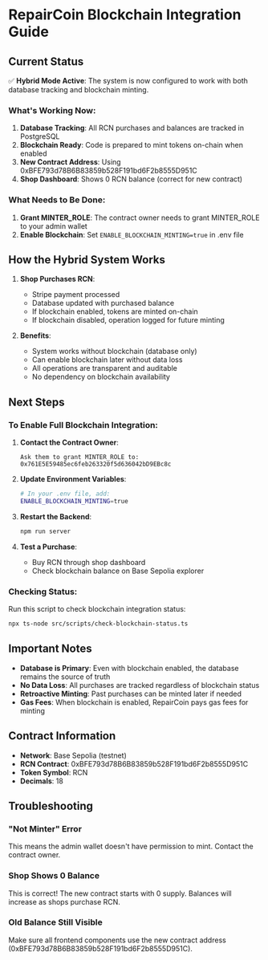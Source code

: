 # RepairCoin Blockchain Integration Guide

## Current Status

✅ **Hybrid Mode Active**: The system is now configured to work with both database tracking and blockchain minting.

### What's Working Now:
1. **Database Tracking**: All RCN purchases and balances are tracked in PostgreSQL
2. **Blockchain Ready**: Code is prepared to mint tokens on-chain when enabled
3. **New Contract Address**: Using 0xBFE793d78B6B83859b528F191bd6F2b8555D951C
4. **Shop Dashboard**: Shows 0 RCN balance (correct for new contract)

### What Needs to Be Done:
1. **Grant MINTER_ROLE**: The contract owner needs to grant MINTER_ROLE to your admin wallet
2. **Enable Blockchain**: Set `ENABLE_BLOCKCHAIN_MINTING=true` in .env file

## How the Hybrid System Works

1. **Shop Purchases RCN**: 
   - Stripe payment processed
   - Database updated with purchased balance
   - If blockchain enabled, tokens are minted on-chain
   - If blockchain disabled, operation logged for future minting

2. **Benefits**:
   - System works without blockchain (database only)
   - Can enable blockchain later without data loss
   - All operations are transparent and auditable
   - No dependency on blockchain availability

## Next Steps

### To Enable Full Blockchain Integration:

1. **Contact the Contract Owner**:
   ```
   Ask them to grant MINTER_ROLE to: 0x761E5E59485ec6feb263320f5d636042bD9EBc8c
   ```

2. **Update Environment Variables**:
   ```bash
   # In your .env file, add:
   ENABLE_BLOCKCHAIN_MINTING=true
   ```

3. **Restart the Backend**:
   ```bash
   npm run server
   ```

4. **Test a Purchase**:
   - Buy RCN through shop dashboard
   - Check blockchain balance on Base Sepolia explorer

### Checking Status:

Run this script to check blockchain integration status:
```bash
npx ts-node src/scripts/check-blockchain-status.ts
```

## Important Notes

- **Database is Primary**: Even with blockchain enabled, the database remains the source of truth
- **No Data Loss**: All purchases are tracked regardless of blockchain status
- **Retroactive Minting**: Past purchases can be minted later if needed
- **Gas Fees**: When blockchain is enabled, RepairCoin pays gas fees for minting

## Contract Information

- **Network**: Base Sepolia (testnet)
- **RCN Contract**: 0xBFE793d78B6B83859b528F191bd6F2b8555D951C
- **Token Symbol**: RCN
- **Decimals**: 18

## Troubleshooting

### "Not Minter" Error
This means the admin wallet doesn't have permission to mint. Contact the contract owner.

### Shop Shows 0 Balance
This is correct! The new contract starts with 0 supply. Balances will increase as shops purchase RCN.

### Old Balance Still Visible
Make sure all frontend components use the new contract address (0xBFE793d78B6B83859b528F191bd6F2b8555D951C).